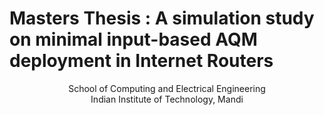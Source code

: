 # Masters Thesis : A simulation study on minimal input-based AQM deployment in Internet Routers
<p align="center">
School of Computing and Electrical Engineering <br />
Indian Institute of Technology, Mandi <br />
</p>

